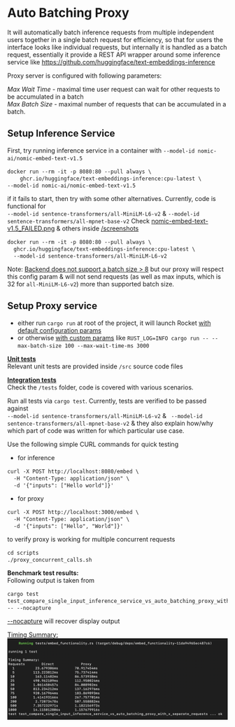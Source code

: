 # Auto Batching Proxy

It will automatically batch inference requests from multiple independent users together in a single batch request for efficiency, so that for users the interface looks like individual requests, but internally it is handled as a batch 
request, essentially it provide a REST API wrapper around some inference service like https://github.com/huggingface/text-embeddings-inference


Proxy server is configured with following parameters:

_Max Wait Time_ - maximal time user request can wait for other requests to be accumulated in a batch  
_Max Batch Size_ - maximal number of requests that can be accumulated in a batch.

## Setup Inference Service
First, try running inference service in a container with `--model-id nomic-ai/nomic-embed-text-v1.5`
```
docker run --rm -it -p 8080:80 --pull always \
    ghcr.io/huggingface/text-embeddings-inference:cpu-latest \
--model-id nomic-ai/nomic-embed-text-v1.5
```
if it fails to start, then try with some other alternatives. Currently, code is functional for  
`--model-id sentence-transformers/all-MiniLM-L6-v2` & `--model-id sentence-transformers/all-mpnet-base-v2`
Check [nomic-embed-text-v1.5_FAILED.png](screenshots/run_model_status/nomic-embed-text-v1.5_FAILED.png) & others 
inside [/screenshots](./screenshots)

```
docker run --rm -it -p 8080:80 --pull always \
  ghcr.io/huggingface/text-embeddings-inference:cpu-latest \
  --model-id sentence-transformers/all-MiniLM-L6-v2
```
Note: [Backend does not support a batch size > 8](screenshots/run_model_status/max_batch_size.png)
but our proxy will respect this config param & will not send requests (as well as max inputs, which is 32 for `all-MiniLM-L6-v2`) more than supported batch size. 

## Setup Proxy service
- either run `cargo run` at root of the project, it will launch Rocket [with default configuration params](./screenshots/cargo/cargo_run.png)
- or otherwise [with custom params](./screenshots/cargo/cargo_run_with_params.png) like `RUST_LOG=INFO cargo run -- --max-batch-size 100 --max-wait-time-ms 3000`


**[Unit tests](https://doc.rust-lang.org/book/ch11-03-test-organization.html#unit-tests)**   
Relevant unit tests are provided inside `/src` source code files

**[Integration tests](https://doc.rust-lang.org/book/ch11-03-test-organization.html#integration-tests)**  
Check the `/tests` folder, code is covered with various scenarios.

Run all tests via `cargo test`. Currently, tests are verified to be passed against  
`--model-id sentence-transformers/all-MiniLM-L6-v2` & ` --model-id sentence-transformers/all-mpnet-base-v2`
& they also explain how/why which part of code was written for which particular use case.

Use the following simple CURL commands for quick testing
- for inference
```
curl -X POST http://localhost:8080/embed \
  -H "Content-Type: application/json" \
  -d '{"inputs": ["Hello world"]}'
```
- for proxy
```
curl -X POST http://localhost:3000/embed \
  -H "Content-Type: application/json" \
  -d '{"inputs": ["Hello", "World"]}'
```
to verify proxy is working for multiple concurrent requests 
```
cd scripts 
./proxy_concurrent_calls.sh
```

**Benchmark test results:**  
Following output is taken from 
```
cargo test test_compare_single_input_inference_service_vs_auto_batching_proxy_with_30_separate_requests -- --nocapture
```
[--nocapture](https://doc.rust-lang.org/cargo/commands/cargo-test.html#display-options) will recover display output 

[Timing Summary:](./screenshots/timing_summary_full.png)
![timing_summary.png](screenshots/timing_summary.png)
